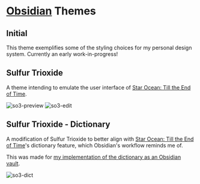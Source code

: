 # [Obsidian](https://obsidian.md) Themes

## Initial

This theme exemplifies some of the styling choices for my personal design system. Currently an early work-in-progress!

## Sulfur Trioxide

A theme intending to emulate the user interface of [Star Ocean: Till the End of Time](https://en.wikipedia.org/wiki/Star_Ocean:_Till_the_End_of_Time).

![so3-preview](screenshots/so3-preview.png)
![so3-edit](screenshots/so3-edit.png)

## Sulfur Trioxide - Dictionary

A modification of Sulfur Trioxide to better align with [Star Ocean: Till the End of Time](https://en.wikipedia.org/wiki/Star_Ocean:_Till_the_End_of_Time)'s dictionary feature, which Obsidian's workflow reminds me of.

This was made for [my implementation of the dictionary as an Obsidian vault](https://github.com/EnMod/obsidian-so3-dictionary).

![so3-dict](screenshots/so3-dict.png)
